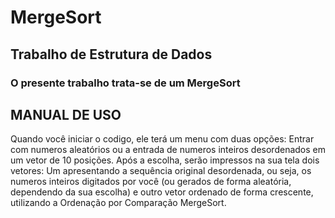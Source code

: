 # MergeSort

## Trabalho de Estrutura de Dados

### O presente trabalho trata-se de um MergeSort

## MANUAL DE USO
Quando você iniciar o codigo, ele terá um menu com duas opções: Entrar com numeros aleatórios ou a entrada de numeros inteiros desordenados em um vetor de 10 posições. Após a escolha, serão impressos na sua tela dois vetores: Um apresentando a sequência original desordenada, ou seja, os numeros inteiros digitados por você (ou gerados de forma aleatória, dependendo da sua escolha) e outro vetor ordenado de forma crescente, utilizando a Ordenação por Comparação MergeSort. 

